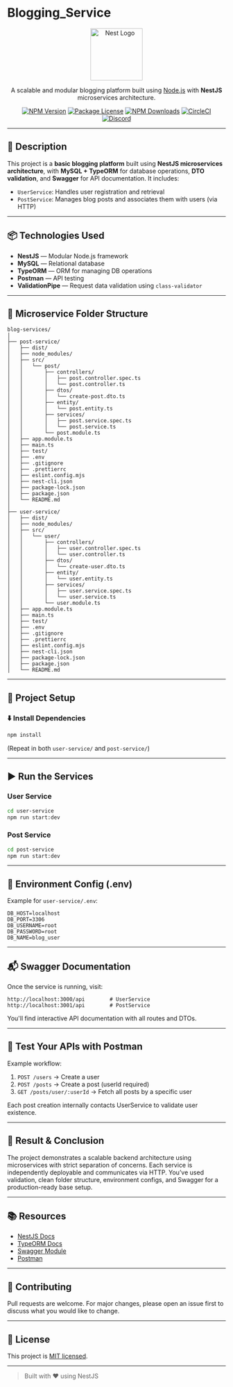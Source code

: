 
# Blogging_Service

<p align="center">
  <a href="http://nestjs.com/" target="blank"><img src="https://nestjs.com/img/logo-small.svg" width="120" alt="Nest Logo" /></a>
</p>

<p align="center">A scalable and modular blogging platform built using <a href="http://nodejs.org" target="_blank">Node.js</a> with <strong>NestJS</strong> microservices architecture.</p>
<p align="center">
  <a href="https://www.npmjs.com/package/@nestjs/core" target="_blank"><img src="https://img.shields.io/npm/v/@nestjs/core.svg" alt="NPM Version" /></a>
  <a href="https://github.com/nestjs/nest/blob/master/LICENSE" target="_blank"><img src="https://img.shields.io/npm/l/@nestjs/core.svg" alt="Package License" /></a>
  <a href="https://www.npmjs.com/package/@nestjs/core" target="_blank"><img src="https://img.shields.io/npm/dm/@nestjs/common.svg" alt="NPM Downloads" /></a>
  <a href="https://circleci.com/gh/nestjs/nest" target="_blank"><img src="https://img.shields.io/circleci/build/github/nestjs/nest/master" alt="CircleCI" /></a>
  <a href="https://discord.gg/G7Qnnhy" target="_blank"><img src="https://img.shields.io/badge/discord-online-brightgreen.svg" alt="Discord"/></a>
</p>

---

## 📝 Description

This project is a **basic blogging platform** built using **NestJS microservices architecture**, with **MySQL + TypeORM** for database operations, **DTO validation**, and **Swagger** for API documentation. It includes:

- `UserService`: Handles user registration and retrieval
- `PostService`: Manages blog posts and associates them with users (via HTTP)

---

## 📦 Technologies Used

- **NestJS** — Modular Node.js framework
- **MySQL** — Relational database
- **TypeORM** — ORM for managing DB operations
- **Postman** — API testing
- **ValidationPipe** — Request data validation using `class-validator`

---

## 📁 Microservice Folder Structure

```
blog-services/
│
├── post-service/
│   ├── dist/
│   ├── node_modules/
│   ├── src/
│   │   └── post/
│   │       ├── controllers/
│   │       │   ├── post.controller.spec.ts
│   │       │   └── post.controller.ts
│   │       ├── dtos/
│   │       │   └── create-post.dto.ts
│   │       ├── entity/
│   │       │   └── post.entity.ts
│   │       ├── services/
│   │       │   ├── post.service.spec.ts
│   │       │   └── post.service.ts
│   │       └── post.module.ts
│   ├── app.module.ts
│   ├── main.ts
│   ├── test/
│   ├── .env
│   ├── .gitignore
│   ├── .prettierrc
│   ├── eslint.config.mjs
│   ├── nest-cli.json
│   ├── package-lock.json
│   ├── package.json
│   └── README.md
│
├── user-service/
│   ├── dist/
│   ├── node_modules/
│   ├── src/
│   │   └── user/
│   │       ├── controllers/
│   │       │   ├── user.controller.spec.ts
│   │       │   └── user.controller.ts
│   │       ├── dtos/
│   │       │   └── create-user.dto.ts
│   │       ├── entity/
│   │       │   └── user.entity.ts
│   │       ├── services/
│   │       │   ├── user.service.spec.ts
│   │       │   └── user.service.ts
│   │       └── user.module.ts
│   ├── app.module.ts
│   ├── main.ts
│   ├── test/
│   ├── .env
│   ├── .gitignore
│   ├── .prettierrc
│   ├── eslint.config.mjs
│   ├── nest-cli.json
│   ├── package-lock.json
│   ├── package.json
│   └── README.md
```

---

## 🚀 Project Setup

### ⬇️ Install Dependencies

```bash
npm install
```

(Repeat in both `user-service/` and `post-service/`)

---

## ▶️ Run the Services

### User Service

```bash
cd user-service
npm run start:dev
```

### Post Service

```bash
cd post-service
npm run start:dev
```

---

## 🔧 Environment Config (.env)

Example for `user-service/.env`:

```env
DB_HOST=localhost
DB_PORT=3306
DB_USERNAME=root
DB_PASSWORD=root
DB_NAME=blog_user
```

---

## 📬 Swagger Documentation

Once the service is running, visit:

```
http://localhost:3000/api        # UserService
http://localhost:3001/api        # PostService
```

You'll find interactive API documentation with all routes and DTOs.

---

## 🧪 Test Your APIs with Postman

Example workflow:

1. `POST /users` → Create a user
2. `POST /posts` → Create a post (userId required)
3. `GET /posts/user/:userId` → Fetch all posts by a specific user

Each post creation internally contacts UserService to validate user existence.

---

## 🎯 Result & Conclusion

The project demonstrates a scalable backend architecture using microservices with strict separation of concerns. Each service is independently deployable and communicates via HTTP. You’ve used validation, clean folder structure, environment configs, and Swagger for a production-ready base setup.

---

## 📚 Resources

- [NestJS Docs](https://docs.nestjs.com)
- [TypeORM Docs](https://typeorm.io)
- [Swagger Module](https://github.com/nestjs/swagger)
- [Postman](https://www.postman.com/)

---

## 🤝 Contributing

Pull requests are welcome. For major changes, please open an issue first to discuss what you would like to change.

---

## 📜 License

This project is [MIT licensed](https://opensource.org/licenses/MIT).

---

> Built with ❤️ using NestJS
